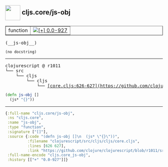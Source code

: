 ## <img width="48px" valign="middle" src="http://i.imgur.com/Hi20huC.png"> cljs.core/js-obj

 <table border="1">
<tr>
<td>function</td>
<td><a href="https://github.com/cljsinfo/api-refs/tree/0.0-927"><img valign="middle" alt="[+] 0.0-927" src="https://img.shields.io/badge/+-0.0--927-lightgrey.svg"></a> </td>
</tr>
</table>

 <samp>
(__js-obj__)<br>
</samp>

```
(no docstring)
```

---

 <pre>
clojurescript @ r1011
└── src
    └── cljs
        └── cljs
            └── <ins>[core.cljs:626-627](https://github.com/clojure/clojurescript/blob/r1011/src/cljs/cljs/core.cljs#L626-L627)</ins>
</pre>

```clj
(defn js-obj []
  (js* "{}"))
```


---

```clj
{:full-name "cljs.core/js-obj",
 :ns "cljs.core",
 :name "js-obj",
 :type "function",
 :signature ["[]"],
 :source {:code "(defn js-obj []\n  (js* \"{}\"))",
          :filename "clojurescript/src/cljs/cljs/core.cljs",
          :lines [626 627],
          :link "https://github.com/clojure/clojurescript/blob/r1011/src/cljs/cljs/core.cljs#L626-L627"},
 :full-name-encode "cljs.core_js-obj",
 :history [["+" "0.0-927"]]}

```
